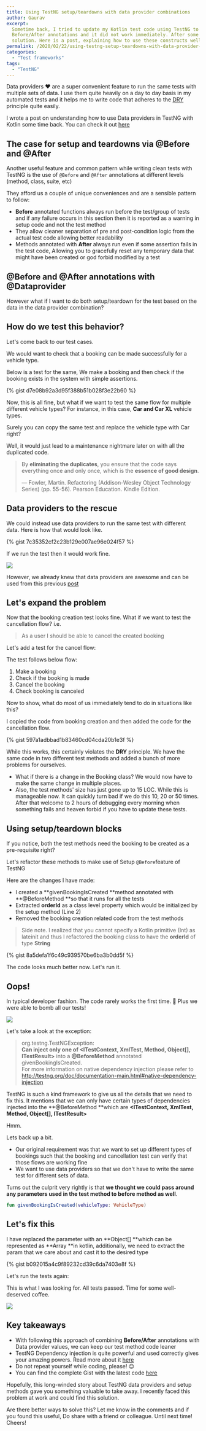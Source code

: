```yaml
---
title: Using TestNG setup/teardowns with data provider combinations
author: Gaurav
excerpt:
  Sometime back, I tried to update my Kotlin test code using TestNG to use data providers and
  Before/After annotations and it did not work immediately. After some research I found the
  solution. Here is a post, explaining how to use these constructs well with an example.
permalink: /2020/02/22/using-testng-setup-teardowns-with-data-provider-combinations/
categories:
  - "Test frameworks"
tags:
  - "TestNG"
---
```


<p class="has-drop-cap">
  Data providers ♥&nbsp;are a super convenient feature to run the same tests with multiple sets of data. I use them quite heavily on a day to day basis in my automated tests and it helps me to write code that adheres to the <a href="https://dzone.com/articles/software-design-principles-dry-and-kiss">DRY</a> principle quite easily.
</p>

I wrote a post on understanding how to use Data providers in TestNG with Kotlin some time back. You
can check it out
[here](https://automationhacks.blog/2019/09/17/working-with-testng-data-providers-in-kotlin/)

## The case for setup and teardowns via @Before and @After

Another useful feature and common pattern while writing clean tests with TestNG is the use of
`@Before` and `@After` annotations at different levels (method, class, suite, etc)

They afford us a couple of unique conveniences and are a sensible pattern to follow:

- **Before** annotated functions always run before the test/group of tests and if any failure occurs
  in this section then it is reported as a warning in setup code and not the test method
- They allow cleaner separation of pre and post-condition logic from the actual test code allowing
  better readability&nbsp;
- Methods annotated with **After** always run even if some assertion fails in the test code,
  Allowing you to gracefully reset any temporary data that might have been created or god forbid
  modified by a test

## @Before and @After annotations with @Dataprovider

However what if I want to do both setup/teardown for the test based on the data in the data provider
combination?

## How do we test this behavior?

Let's come back to our test cases.&nbsp;

We would want to check that a booking can be made successfully for a vehicle type.

Below is a test for the same, We make a booking and then check if the booking exists in the system
with simple assertions.

{% gist d7e08b92a3d95f388b51b028f3e22b60 %}

Now, this is all fine, but what if we want to test the same flow for multiple different vehicle
types? For instance, in this case, **Car and Car XL** vehicle types.

Surely you can copy the same test and replace the vehicle type with Car right?

Well, it would just lead to a maintenance nightmare later on with all the duplicated code.

> By **eliminating the duplicates**, you ensure that the code says everything once and only once,
> which is the **essence of good design**.
>
> &#8212; Fowler, Martin. Refactoring (Addison-Wesley Object Technology Series) (pp. 55-56). Pearson
> Education. Kindle Edition.

## Data providers to the rescue

We could instead use data providers to run the same test with different data. Here is how that would
look like.

{% gist 7c35352cf2c23b129e007ae96e024f57 %}

If we run the test then it would work fine.

![](/assets/images/wp-content/uploads/2020/02/testwithdataprovider.png)

However, we already knew that data providers are awesome and can be used from this previous
[post](https://automationhacks.blog/2019/09/17/working-with-testng-data-providers-in-kotlin/)

## Let's expand the problem

Now that the booking creation test looks fine. What if we want to test the cancellation flow? i.e.

> As a user I should be able to cancel the created booking

Let's add a test for the cancel flow:

The test follows below flow:

1. Make a booking
2. Check if the booking is made
3. Cancel the booking
4. Check booking is canceled

Now to show, what do most of us immediately tend to do in situations like this?

I copied the code from booking creation and then added the code for the cancellation flow.&nbsp;

{% gist 597a1adbbad1b83460cd04cda20b1e3f %}

While this works, this certainly violates the **DRY** principle. We have the same code in two
different test methods and added a bunch of more problems for ourselves.

- What if there is a change in the Booking class? We would now have to make the same change in
  multiple places.
- Also, the test methods' size has just gone up to 15 LOC. While this is manageable now. It can
  quickly turn bad if we do this 10, 20 or 50 times. After that welcome to 2 hours of debugging
  every morning when something fails and heaven forbid if you have to update these tests.

## Using setup/teardown blocks

If you notice, both the test methods need the booking to be created as a pre-requisite right?

Let's refactor these methods to make use of Setup `@Before`feature of TestNG

Here are the changes I have made:

- I created a **givenBookingIsCreated&nbsp;**method annotated with **@BeforeMethod&nbsp;**so that it
  runs for all the tests
- Extracted **orderId** as a class level property which would be initialized by the setup method
  (Line 2)
- Removed the booking creation related code from the test methods

> Side note. I realized that you cannot specify a Kotlin primitive (Int) as lateinit and thus I
> refactored the booking class to have the **orderId** of type **String**

{% gist 8a5defa1f6c49c939570be6ba3b0dd5f %}

The code looks much better now. Let's run it.

## Oops!&nbsp;

In typical developer fashion. The code rarely works the first time. 🙂 Plus we were able to bomb all
our tests!&nbsp;

![](/assets/images/wp-content/uploads/2020/02/before_method_failure.png)

Let's take a look at the exception:

> org.testng.TestNGException:  
> **Can inject only one of <ITestContext, XmlTest, Method, Object[], ITestResult>** into a
> **@BeforeMethod** annotated givenBookingIsCreated.  
> For more information on native dependency injection please refer to
> <a href="http://testng.org/doc/documentation-main.html#native-dependency-injection" rel="nofollow">http://testng.org/doc/documentation-main.html#native-dependency-injection</a>

TestNG is such a kind framework to give us all the details that we need to fix this. It mentions
that we can only have certain types of dependencies injected into the **@BeforeMethod&nbsp;**which
are **<ITestContext, XmlTest, Method, Object[], ITestResult>**

Hmm.

Lets back up a bit.&nbsp;

- Our original requirement was that we want to set up different types of bookings such that the
  booking and cancellation test can verify that those flows are working fine
- We want to use data providers so that we don't have to write the same test for different sets of
  data.

Turns out the culprit very rightly is that **we thought we could pass around any parameters used in
the test method to before method as well**.

```kotlin
fun givenBookingIsCreated(vehicleType: VehicleType)
```

## Let's fix this

I have replaced the parameter with an **Object[]&nbsp;**which can be represented as
**Array<Any>&nbsp;**in kotlin, additionally, we need to extract the param that we care about and
cast it to the desired type

{% gist b092015a4c9f89232cd39c6da7403e8f %}

Let's run the tests again:

This is what I was looking for. All tests passed. Time for some well-deserved coffee.

![](/assets/images/wp-content/uploads/2020/02/final_test_run.png)

## Key takeaways

- With following this approach of combining **Before/After** annotations with Data provider values,
  we can keep our test method code leaner
- TestNG Dependency injection is quite powerful and used correctly gives your amazing powers. Read
  more about it
  <a href="https://testng.org/doc/documentation-main.html#dependency-injection" target="_blank" rel="noopener">here</a>
- Do not repeat yourself while coding, please! 😉
- You can find the complete Gist with the latest code
  <a href="https://gist.github.com/gaurav-singh/48c3d1e71edaf5ea429075a1a511e6c1" target="_blank" rel="noopener">here</a>

Hopefully, this long-winded story about TestNG data providers and setup methods gave you something
valuable to take away. I recently faced this problem at work and could find this solution.&nbsp;

Are there better ways to solve this? Let me know in the comments and if you found this useful, Do
share with a friend or colleague. Until next time! Cheers!
